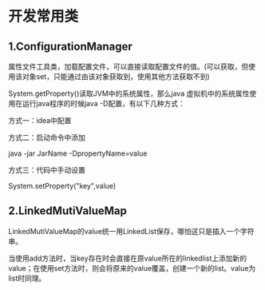 # 开发常用类

## 1.ConfigurationManager

属性文件工具类，加载配置文件，可以直接读取配置文件的值。(可以获取，但使用该对象set，只能通过由该对象获取到，使用其他方法获取不到)



System.getProperty()读取JVM中的系统属性，那么java 虚拟机中的系统属性使用在运行java程序的时候java -D配置，有以下几种方式：

方式一：idea中配置

方式二：启动命令中添加

java -jar JarName -DpropertyName=value

方式三：代码中手动设置

 System.setProperty("key",value)



## 2.LinkedMutiValueMap

LinkedMutiValueMap的value统一用LinkedList保存，哪怕这只是插入一个字符串。

当使用add方法时，当key存在时会直接在原value所在的linkedlist上添加新的value；在使用set方法时，则会将原来的value覆盖，创建一个新的list。value为list时同理。